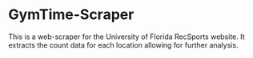 # GymTime-Scraper

This is a web-scraper for the University of Florida RecSports website. It extracts the count data for each location allowing for further analysis.
